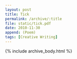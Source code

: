 ```yaml
---
layout: post
title: Tick
permalink: /archive/:title
file: static/tick.pdf
date: 2010-11-30
append: (Poem)
tags: [Creative Writing]
---
```

{% include archive_body.html %}

